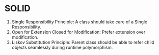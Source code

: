 # SOLID
1. Single Responsibility Principle:
    A class should take care of a Single Responsibility.
2. Open for Extension Closed for Modification:
    Prefer extension over modification.
3. Liskov Substitution Principle:
Parent class should be able to refer child objects seamlessly during runtime polymorphism.
